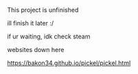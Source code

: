 This project is unfinished

ill finish it later :/

if ur waiting, idk check steam

websites down here

https://bakon34.github.io/pickel/pickel.html

